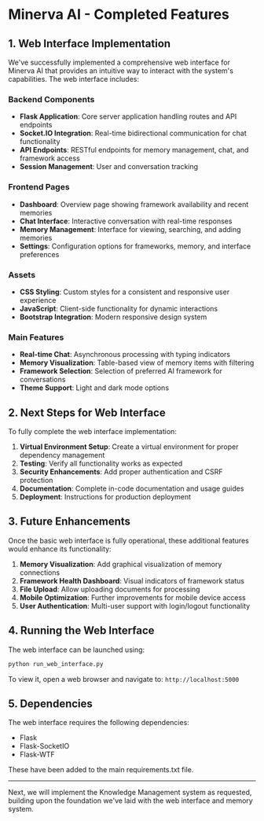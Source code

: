 # Minerva AI - Completed Features

## 1. Web Interface Implementation

We've successfully implemented a comprehensive web interface for Minerva AI that provides an intuitive way to interact with the system's capabilities. The web interface includes:

### Backend Components
- **Flask Application**: Core server application handling routes and API endpoints
- **Socket.IO Integration**: Real-time bidirectional communication for chat functionality
- **API Endpoints**: RESTful endpoints for memory management, chat, and framework access
- **Session Management**: User and conversation tracking

### Frontend Pages
- **Dashboard**: Overview page showing framework availability and recent memories
- **Chat Interface**: Interactive conversation with real-time responses
- **Memory Management**: Interface for viewing, searching, and adding memories
- **Settings**: Configuration options for frameworks, memory, and interface preferences

### Assets
- **CSS Styling**: Custom styles for a consistent and responsive user experience
- **JavaScript**: Client-side functionality for dynamic interactions
- **Bootstrap Integration**: Modern responsive design system

### Main Features
- **Real-time Chat**: Asynchronous processing with typing indicators
- **Memory Visualization**: Table-based view of memory items with filtering
- **Framework Selection**: Selection of preferred AI framework for conversations
- **Theme Support**: Light and dark mode options

## 2. Next Steps for Web Interface

To fully complete the web interface implementation:

1. **Virtual Environment Setup**: Create a virtual environment for proper dependency management
2. **Testing**: Verify all functionality works as expected
3. **Security Enhancements**: Add proper authentication and CSRF protection
4. **Documentation**: Complete in-code documentation and usage guides
5. **Deployment**: Instructions for production deployment

## 3. Future Enhancements

Once the basic web interface is fully operational, these additional features would enhance its functionality:

1. **Memory Visualization**: Add graphical visualization of memory connections
2. **Framework Health Dashboard**: Visual indicators of framework status
3. **File Upload**: Allow uploading documents for processing
4. **Mobile Optimization**: Further improvements for mobile device access
5. **User Authentication**: Multi-user support with login/logout functionality

## 4. Running the Web Interface

The web interface can be launched using:

```bash
python run_web_interface.py
```

To view it, open a web browser and navigate to:
`http://localhost:5000`

## 5. Dependencies

The web interface requires the following dependencies:
- Flask
- Flask-SocketIO
- Flask-WTF

These have been added to the main requirements.txt file.

---

Next, we will implement the Knowledge Management system as requested, building upon the foundation we've laid with the web interface and memory system.
